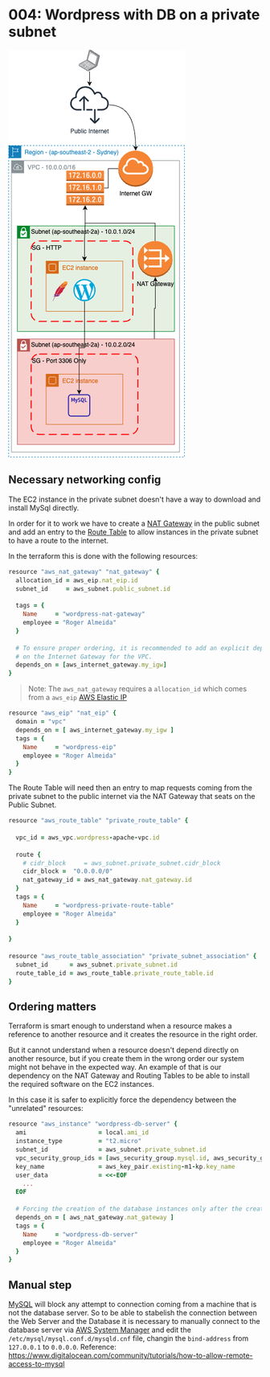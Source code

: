 # 004: Wordpress with DB on a private subnet

![Alt text](arch.png)

## Necessary networking config
The EC2 instance in the private subnet doesn't have a way to download and install MySql directly.

In order for it to work we have to create a [NAT Gateway](https://docs.aws.amazon.com/vpc/latest/userguide/vpc-nat-gateway.html) in the public subnet and add an entry to the [Route Table](https://docs.aws.amazon.com/vpc/latest/userguide/VPC_Route_Tables.html) to allow instances in the private subnet to have a route to the internet.

In the terraform this is done with the following resources:

```ruby
resource "aws_nat_gateway" "nat_gateway" {
  allocation_id = aws_eip.nat_eip.id
  subnet_id     = aws_subnet.public_subnet.id

  tags = {
    Name     = "wordpress-nat-gateway"
    employee = "Roger Almeida"
  }

  # To ensure proper ordering, it is recommended to add an explicit dependency
  # on the Internet Gateway for the VPC.
  depends_on = [aws_internet_gateway.my_igw]
}
```

>Note: The `aws_nat_gateway` requires a `allocation_id` which comes from a `aws_eip` [AWS Elastic IP](https://docs.aws.amazon.com/AWSEC2/latest/UserGuide/elastic-ip-addresses-eip.html)

```ruby
resource "aws_eip" "nat_eip" {
  domain = "vpc"
  depends_on = [ aws_internet_gateway.my_igw ]
  tags = {
    Name     = "wordpress-eip"
    employee = "Roger Almeida"
  }
}
```

The Route Table will need then an entry to map requests coming from the private subnet to the public internet via the NAT Gateway that seats on the Public Subnet.

```ruby
resource "aws_route_table" "private_route_table" {

  vpc_id = aws_vpc.wordpress-apache-vpc.id

  route {
    # cidr_block     = aws_subnet.private_subnet.cidr_block
    cidr_block =  "0.0.0.0/0"
    nat_gateway_id = aws_nat_gateway.nat_gateway.id
  }
  tags = {
    Name     = "wordpress-private-route-table"
    employee = "Roger Almeida"
  }

}

resource "aws_route_table_association" "private_subnet_association" {
  subnet_id      = aws_subnet.private_subnet.id
  route_table_id = aws_route_table.private_route_table.id
}
```

## Ordering matters
Terraform is smart enough to understand when a resource makes a reference to another resource and it creates the resource in the right order.

But it cannot understand when a resource doesn't depend directly on another resource, but if you create them in the wrong order our system might not behave in the expected way. An example of that is our dependency on the NAT Gateway and Routing Tables to be able to install the required software on the EC2 instances.

In this case it is safer to explicitly force the dependency between the "unrelated" resources:

```ruby
resource "aws_instance" "wordpress-db-server" {
  ami                    = local.ami_id
  instance_type          = "t2.micro"
  subnet_id              = aws_subnet.private_subnet.id
  vpc_security_group_ids = [aws_security_group.mysql.id, aws_security_group.icmp.id]
  key_name               = aws_key_pair.existing-m1-kp.key_name
  user_data              = <<-EOF
    ...
  EOF

  # Forcing the creation of the database instances only after the creation of the NAT Gateway
  depends_on = [ aws_nat_gateway.nat_gateway ]
  tags = {
    Name     = "wordpress-db-server"
    employee = "Roger Almeida"
  }
}
```

## Manual step
[MySQL](https://www.mysql.com/) will block any attempt to connection coming from a machine that is not the database server.
So to be able to stabelish the connection between the Web Server and the Database it is necessary to manually connect to the database server via [AWS System Manager](https://docs.aws.amazon.com/systems-manager/latest/userguide/what-is-systems-manager.html) and edit the `/etc/mysql/mysql.conf.d/mysqld.cnf` file, changin the `bind-address` from `127.0.0.1` to `0.0.0.0`. Reference: https://www.digitalocean.com/community/tutorials/how-to-allow-remote-access-to-mysql